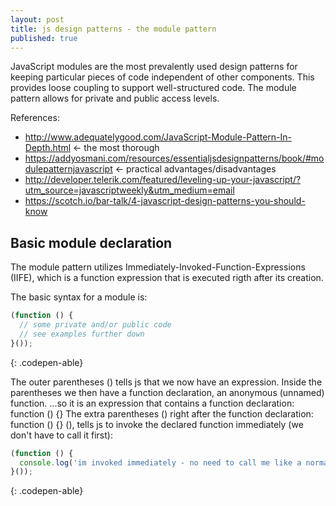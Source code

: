 ```yaml
---
layout: post
title: js design patterns - the module pattern
published: true
---
```


JavaScript modules are the most prevalently used design patterns for keeping particular pieces of code independent of other components. This provides loose coupling to support well-structured code. The module pattern allows for private and public access levels.

References: 
- http://www.adequatelygood.com/JavaScript-Module-Pattern-In-Depth.html <- the most thorough
- https://addyosmani.com/resources/essentialjsdesignpatterns/book/#modulepatternjavascript <- practical advantages/disadvantages
- http://developer.telerik.com/featured/leveling-up-your-javascript/?utm_source=javascriptweekly&utm_medium=email
- https://scotch.io/bar-talk/4-javascript-design-patterns-you-should-know


## Basic module declaration

The module pattern utilizes Immediately-Invoked-Function-Expressions (IIFE), which is a function expression 
that is executed rigth after its creation. 

The basic syntax for a module is:

```js
(function () {
  // some private and/or public code
  // see examples further down
}());

```
{: .codepen-able}

The outer parentheses () tells js that we now have an expression. 
Inside the parentheses we then have a function declaration, an anonymous (unnamed) function.
...so it is an expression that contains a function declaration: function () {} 
The extra parentheses () right after the function declaration: function () {} (), tells js to 
invoke the declared function immediately (we don't have to call it first):

```js
(function () {
  console.log('im invoked immediately - no need to call me like a normal function');
}());
```
{: .codepen-able}


